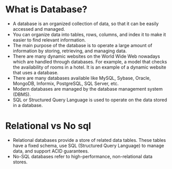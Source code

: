 # What is Database?
*	A database is an organized collection of data, so that it can be easily accessed and managed.
*	You can organize data into tables, rows, columns, and index it to make it easier to find relevant information.
*	The main purpose of the database is to operate a large amount of information by storing, retrieving, and managing data.
*	There are many dynamic websites on the World Wide Web nowadays which are handled through databases. For example, a model that checks the availability of rooms in a hotel. It is an example of a dynamic website that uses a database.
*	There are many databases available like MySQL, Sybase, Oracle, MongoDB, Informix, PostgreSQL, SQL Server, etc.
*	Modern databases are managed by the database management system (DBMS).
*	SQL or Structured Query Language is used to operate on the data stored in a database. 
# Relational vs No sql
* Relational databases provide a store of related data tables. These tables have a fixed schema, use SQL (Structured Query Language) to manage data, and support ACID guarantees.
*	No-SQL databases refer to high-performance, non-relational data stores.

